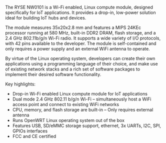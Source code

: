 The RYSE NW0101 is a Wi-Fi enabled, Linux compute module, designed specifically for IoT applications. It provides a drop-in, low-power solution ideal for building IoT hubs and devices.

The module measures 35x20x2.8 mm and features a MIPS 24KEc processor running at 580 MHz, built-in DDR2 DRAM, flash storage, and a 2.4 GHz 802.11b/g/n Wi-Fi radio. It supports a wide variety of I/O protocols, with 42 pins available to the developer. The module is self-contained and only requires a power supply and an external WiFi antenna to operate.

By virtue of the Linux operating system, developers can create their own applications using a programming language of their choice, and make use of existing network stacks and a rich set of software packages to implement their desired software functionality.

Key highlights:

- Drop-in Wi-Fi enabled Linux compute module for IoT applications
- Dual mode 2.4 GHz 802.11 b/g/n Wi-Fi – simultaneously host a WiFi access point and connect to existing WiFi networks
- CPU, memory, and flash storage are built-in – Only requires external antenna
- Runs OpenWRT Linux operating system out of the box
- Features USB, SD/eMMC storage support, ethernet, 3x UARTs, I2C, SPI, GPIOs interfaces
- FCC and CE certified
